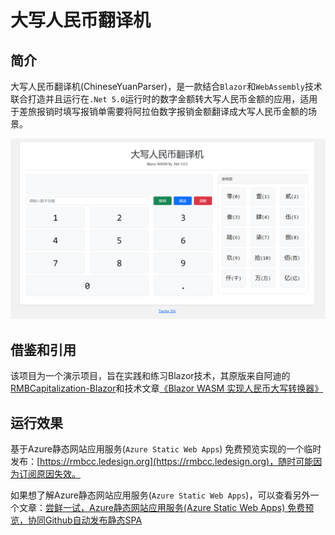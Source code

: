 # 大写人民币翻译机

## 简介

大写人民币翻译机(ChineseYuanParser)，是一款结合`Blazor`和`WebAssembly`技术联合打造并且运行在`.Net 5.0`运行时的数字金额转大写人民币金额的应用，适用于差旅报销时填写报销单需要将阿拉伯数字报销金额翻译成大写人民币金额的场景。

![](./Docs/Assets/2021-06-06-16-29-11.png)

## 借鉴和引用

该项目为一个演示项目，旨在实践和练习Blazor技术，其原版来自阿迪的[RMBCapitalization-Blazor](https://github.com/EdiWang/RMBCapitalization-Blazor)和技术文章[《Blazor WASM 实现人民币大写转换器》](https://edi.wang/post/2021/3/1/blazor-wasm-rmb-capitalize)

## 运行效果

基于Azure静态网站应用服务(`Azure Static Web Apps`) 免费预览实现的一个临时发布：[https://rmbcc.ledesign.org](https://rmbcc.ledesign.org)，随时可能因为订阅原因失效。

如果想了解Azure静态网站应用服务(`Azure Static Web Apps`)，可以查看另外一个文章：[尝鲜一试，Azure静态网站应用服务(Azure Static Web Apps) 免费预览，协同Github自动发布静态SPA](https://www.cnblogs.com/taylorshi/p/14746306.html)